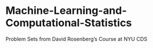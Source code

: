 # Machine-Learning-and-Computational-Statistics
Problem Sets from David Rosenberg’s Course at NYU CDS
